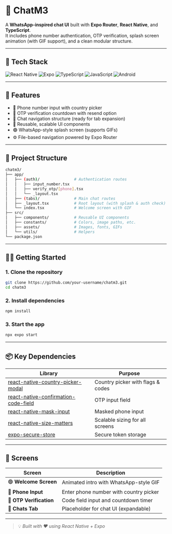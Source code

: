 # 💬 ChatM3

A **WhatsApp-inspired chat UI** built with **Expo Router**, **React Native**, and **TypeScript**.  
It includes phone number authentication, OTP verification, splash screen animation (with GIF support), and a clean modular structure.

---

## 🧠 Tech Stack

![React Native](https://img.shields.io/badge/React%20Native-20232A?style=for-the-badge&logo=react&logoColor=61DAFB)
![Expo](https://img.shields.io/badge/Expo-000020?style=for-the-badge&logo=expo&logoColor=white)
![TypeScript](https://img.shields.io/badge/TypeScript-3178C6?style=for-the-badge&logo=typescript&logoColor=white)
![JavaScript](https://img.shields.io/badge/JavaScript-F7DF1E?style=for-the-badge&logo=javascript&logoColor=black)
![Android](https://img.shields.io/badge/Android-3DDC84?style=for-the-badge&logo=android&logoColor=white)

---

## 🚀 Features

- 📱 Phone number input with country picker
- 🔐 OTP verification countdown with resend option
- 💬 Chat navigation structure (ready for tab expansion)
- 🎨 Reusable, scalable UI components
- 🟢 WhatsApp-style splash screen (supports GIFs)
- ⚙️ File-based navigation powered by Expo Router

---

## 📁 Project Structure

```bash
chatm3/
├── app/
│   ├── (auth)/               # Authentication routes
│   │   ├── input_number.tsx
│   │   ├── verify_otp/[phone].tsx
│   │   └── _layout.tsx
│   ├── (tabs)/               # Main chat routes
│   ├── _layout.tsx           # Root layout (with splash & auth check)
│   └── index.tsx             # Welcome screen with GIF
├── src/
│   ├── components/           # Reusable UI components
│   ├── constants/            # Colors, image paths, etc.
│   ├── assets/               # Images, fonts, GIFs
│   └── utils/                # Helpers
└── package.json
```

---

## 🧑‍💻 Getting Started

### 1. Clone the repository

```bash
git clone https://github.com/your-username/chatm3.git
cd chatm3
```

### 2. Install dependencies

```bash
npm install
```

### 3. Start the app

```bash
npx expo start
```

---

## 📦 Key Dependencies

| Library                                                                                                | Purpose                           |
| ------------------------------------------------------------------------------------------------------ | --------------------------------- |
| [react-native-country-picker-modal](https://github.com/xcarpentier/react-native-country-picker-modal)  | Country picker with flags & codes |
| [react-native-confirmation-code-field](https://github.com/retyui/react-native-confirmation-code-field) | OTP input field                   |
| [react-native-mask-input](https://github.com/CaioQuirinoMedeiros/react-native-mask-input)              | Masked phone input                |
| [react-native-size-matters](https://github.com/nirsky/react-native-size-matters)                       | Scalable sizing for all screens   |
| [expo-secure-store](https://docs.expo.dev/versions/latest/sdk/securestore/)                            | Secure token storage              |

---

## 📸 Screens

| Screen                  | Description                            |
| ----------------------- | -------------------------------------- |
| 🟢 **Welcome Screen**   | Animated intro with WhatsApp-style GIF |
| 🔢 **Phone Input**      | Enter phone number with country picker |
| 🔐 **OTP Verification** | Code field input and countdown timer   |
| 💬 **Chats Tab**        | Placeholder for chat UI (expandable)   |

---

> 💡 _Built with ❤️ using React Native + Expo_

